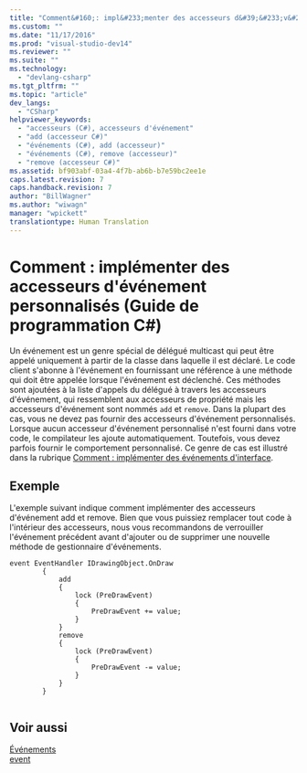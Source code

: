 ```yaml
---
title: "Comment&#160;: impl&#233;menter des accesseurs d&#39;&#233;v&#233;nement personnalis&#233;s (Guide de programmation&#160;C#) | Microsoft Docs"
ms.custom: ""
ms.date: "11/17/2016"
ms.prod: "visual-studio-dev14"
ms.reviewer: ""
ms.suite: ""
ms.technology: 
  - "devlang-csharp"
ms.tgt_pltfrm: ""
ms.topic: "article"
dev_langs: 
  - "CSharp"
helpviewer_keywords: 
  - "accesseurs (C#), accesseurs d'événement"
  - "add (accesseur C#)"
  - "événements (C#), add (accesseur)"
  - "événements (C#), remove (accesseur)"
  - "remove (accesseur C#)"
ms.assetid: bf903abf-03a4-4f7b-ab6b-b7e59bc2ee1e
caps.latest.revision: 7
caps.handback.revision: 7
author: "BillWagner"
ms.author: "wiwagn"
manager: "wpickett"
translationtype: Human Translation
---
```

# Comment&#160;: impl&#233;menter des accesseurs d&#39;&#233;v&#233;nement personnalis&#233;s (Guide de programmation&#160;C#)
Un événement est un genre spécial de délégué multicast qui peut être appelé uniquement à partir de la classe dans laquelle il est déclaré.  Le code client s'abonne à l'événement en fournissant une référence à une méthode qui doit être appelée lorsque l'événement est déclenché.  Ces méthodes sont ajoutées à la liste d'appels du délégué à travers les accesseurs d'événement, qui ressemblent aux accesseurs de propriété mais les accesseurs d'événement sont nommés `add` et `remove`.  Dans la plupart des cas, vous ne devez pas fournir des accesseurs d'événement personnalisés.  Lorsque aucun accesseur d'événement personnalisé n'est fourni dans votre code, le compilateur les ajoute automatiquement.  Toutefois, vous devez parfois fournir le comportement personnalisé.  Ce genre de cas est illustré dans la rubrique [Comment : implémenter des événements d'interface](../../../csharp/programming-guide/events/how-to-implement-interface-events.md).  
  
## Exemple  
 L'exemple suivant indique comment implémenter des accesseurs d'événement add et remove.  Bien que vous puissiez remplacer tout code à l'intérieur des accesseurs, nous vous recommandons de verrouiller l'événement précédent avant d'ajouter ou de supprimer une nouvelle méthode de gestionnaire d'événements.  
  
```  
event EventHandler IDrawingObject.OnDraw  
        {  
            add  
            {  
                lock (PreDrawEvent)  
                {  
                    PreDrawEvent += value;  
                }  
            }  
            remove  
            {  
                lock (PreDrawEvent)  
                {  
                    PreDrawEvent -= value;  
                }  
            }  
        }  
  
```  
  
## Voir aussi  
 [Événements](../../../csharp/programming-guide/events/index.md)   
 [event](../../../csharp/language-reference/keywords/event.md)